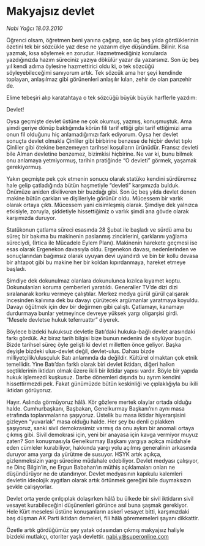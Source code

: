 # Makyajsız devlet

*Nabi Yağcı 18.03.2010*

<div class="yazi"><p>Öğrenci olsam, öğretmen beni yanına çağırıp, son üç beş yılda gördüklerinin özetini tek bir sözcükle yaz dese ne yazarım diye düşündüm. Bilinir. Kısa yazmak, kısa söylemek en zorudur. Hazmetmediğiniz konularda yazdığınızda hazım süreciniz yazıya dökülür yazar da yazarsınız. Son üç beş yıl kendi adıma öylesine hazmettirici oldu ki, o tek sözcüğü söyleyebileceğimi sanıyorum artık. Tek sözcük ama her şeyi kendinde toplayan, anlaşılmaz gibi görünenleri anlaşılır kılan, zehir de olan panzehir de.</p>
<p>Elime tebeşiri alıp karatahtaya o tek sözcüğü büyük büyük harflerle yazdım:</p>
<p>Devlet!</p>
<p>Oysa geçmişte devlet üstüne ne çok okumuş, yazmış, konuşmuştuk. Ama şimdi geriye dönüp baktığımda körün fili tarif ettiği gibi tarif ettiğimizi ama onun fil olduğunu hiç anlamadığımızı fark ediyorum. Oysa her devlet sonuçta devlet olmakla Çinliler gibi birbirine benzese de hiçbir devlet tıpkı Çinliler gibi ötekine benzemeyen tarihsel koşulların ürünüdür. Fransız devleti bile Alman devletine benzemez, bizimkisi hiçbirine. Ne var ki, bunu bilmek onu anlamaya yetmiyormuş, tarihin pratiğinde “O devleti” görmek, yaşamak gerekiyormuş.</p>
<p>Yakın geçmişte pek çok etmenin sonucu olarak statüko kendini sürdüremez hale gelip çatladığında bütün haşmetiyle “devleti” karşımızda bulduk. Önümüze aniden dikiliveren bir buzdağı gibi. Son üç beş yılda devlet denen makine bütün çarkları ve dişlileriyle görünür oldu. Mücessem bir varlık olarak ortaya çıktı. Mücessem yani cisimleşmiş olarak. Şimdiye dek yalnızca etkisiyle, zoruyla, şiddetiyle hissettiğimiz o varlık şimdi ana gövde olarak karşımızda duruyor.</p>
<p>Statükonun çatlama süreci esasında 28 Şubat ile başladı ve sürdü ama bu süreç bir bakıma bu makinenin paslanmış zincirlerini, çarklarını yağlama süreciydi, (İrtica ile Mücadele Eylem Planı). Makinenin harekete geçmesi ise esas olarak Ergenekon davasıyla oldu. Ergenekon davası, nedenlerinden ve sonuçlarından bağımsız olarak uyuyan devi uyandırdı ve bin bir kollu devasa bir ahtapot gibi bu makine her bir koldan kıpırdanmaya, hareket etmeye başladı.</p>
<p>Şimdiye dek dokunulmaz olanlara dokunulunca kızılca kıyamet koptu. Dokunulanları koruma çemberleri yaratıldı. Generaller TV’de dizi dizi sıralanarak korku vermeye çalıştılar. Merkez medya gürül gürül çalışarak incesinden kalınına dek bu davayı çürütecek argümanlar yaratmaya koyuldu. Davayı öğütmek için dev bir değirmen gibi çalıştı. Çatlamayı, kanamayı durdurmaya bunlar yetmeyince devreye yüksek yargı oligarşisi girdi. “Mesele devletse hukuk teferruattır” diyerek.</p>
<p>Böylece bizdeki hukuksuz devletle Batı’daki hukuka-bağlı devlet arasındaki farkı gördük. Az biraz tarih bilgisi bize bunun nedenini de söylüyor bugün. Bizde tarihsel süreç öyle gelişti ki devlet milletten önce geliyor. Başka deyişle bizdeki ulus-devlet değil, devlet-ulus. Dahası bizde milliyetçilik/ulusçuluk Batı anlamında da değildir. Kültürel olmaktan çok etnik temellidir. Yine Batı’dan farklı olarak biri devlet iktidarı, diğeri halkın seçtiklerinin iktidarı olmak üzere ikili bir iktidar yapısı vardır. Böyle bir yapıda hukuk işlemezdi kuşkusuz. Darbe dönemleri dışında bu ayrım kendini hissettirmezdi pek. Fakat günümüzde bütün keskinliği ve çıplaklığıyla bu ikili iktidarı görüyoruz.</p>
<p>Hayır. Aslında görmüyoruz hâlâ. Kör gözlere mertek olaylar ortada olduğu halde. Cumhurbaşkanı, Başbakan, Genelkurmay Başkanı’nın aynı masa etrafında toplanmalarına şaşıyoruz. Üstelik bu masa iktidar hiyerarşisini gizleyen “yuvarlak” masa olduğu halde. Her şey bu denli çıplakken şaşıyoruz, sanki sivil demokrasimiz varmış da onu aykırı bir anomali ortaya çıkmış gibi. Sivil demokrasi için, yeni bir anayasa için kavga vermiyor muyuz zaten? Son konuşmasıyla Genelkurmay Başkanı yargıya açıkça müdahale eden cümleler kurabiliyor, hakkında yargı yolu açılmış generalinin arkasında duruyor ama yargı da yürütme de susuyor. HSYK artık açıkça, gizlenmeksizin yargı sürecine müdahale edebiliyor. Devlet medyası çalışıyor, ne Dinç Bilgin’in, ne Ergun Babahan’ın müthiş açıklamaları onları ne düşündürüyor ne de utandırıyor. Devlet medyasının kapıkulu kalemleri devletin ideolojik aygıtları olarak artık örtünmek gereğini bile duymaksızın şevkle çalışıyorlar.</p>
<p>Devlet orta yerde çırılçıplak dolaşırken hâlâ bu ülkede bir sivil iktidarın sivil vesayet kurabileceğini düşünenleri görünce asıl buna şaşmak gerekiyor. Hele Kürt meselesi üstüne konuşanların askerî vesayet bitti, karşımızdaki baş düşman AK Parti iktidarı demeleri, fili hâlâ görememeleri şayanı dikkattir.</p>
<p>Özetle artık gördüğümüz şey yatak odasından çıkmış makyajsız haliyle bizdeki mutlakçı, otoriter yaşlı devlettir. <a href="mailto:nabi.y@superonline.com">nabi.y@superonline.com</a> </p>
</div>
